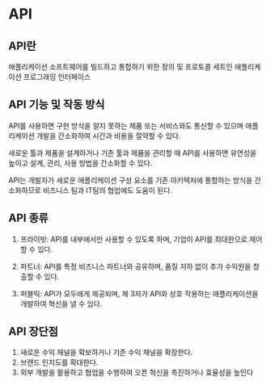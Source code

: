 # API

## API란
애플리케이션 소프트웨어를 빌드하고 통합하기 위한 정의 및 프로토콜 세트인 애플리케이션 프로그래밍 인터페이스

## API 기능 및 작동 방식

API를 사용하면 구현 방식을 알지 못하는 제품 또는 서비스와도 통신할 수 있으며 애플리케이션 개발을 간소화하여 시간과 비용을 절약할 수 있다.

새로운 툴과 제품을 설계하거나 기존 툴과 제품을 관리할 때 API를 사용하면 유연성을 높이고 설계, 관리, 사용 방법을 간소화할 수 있다.

API는 개발자가 새로운 애플리케이션 구성 요소를 기존 아키텍처에 통합하는 방식을 간소화하므로 비즈니스 팀과 IT팀의 협업에도 도움이 된다.

## API 종류

1. 프라이빗: API를 내부에서만 사용할 수 있도록 하며, 기업이 API를 최대한으로 제어할 수 있다.

2. 파트너: API를 특정 비즈니스 파트너와 공유하며, 품질 저하 없이 추가 수익원을 창출할 수 있다.

3. 퍼블릭: API가 모두에게 제공되며, 제 3자가 API와 상호 작용하는 애플리케이션을 개발하여 혁신을 낼 수 있다.

## API 장단점

1. 새로운 수익 채널을 확보하거나 기존 수익 채널을 확장한다.
2. 브랜드 인지도를 확대한다.
3. 외부 개발을 활용하고 협업을 수행하여 오픈 혁신을 촉진하거나 효율성을 높인다